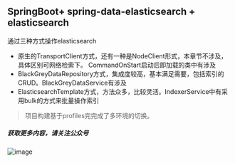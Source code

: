 ## SpringBoot+ spring-data-elasticsearch + elasticsearch
通过三种方式操作elasticsearch
- 原生的TransportClient方式，还有一种是NodeClient形式，本章节不涉及，具体区别可网络检索下。 CommandOnStart启动后即加载的类中有涉及
- BlackGreyDataRepository方式，集成度较高，基本满足需要，包括索引的CRUD。BlackGreyDataService有涉及
- ElasticsearchTemplate方式，方法众多，比较灵活。IndexerService中有采用bulk的方式来批量操作索引


>项目构建基于profiles完完成了多环境的切换。

##### 获取更多内容，请关注公众号
![image](https://github.com/backkoms/simplemall/blob/develop/getqrcode.jpeg?raw=true)